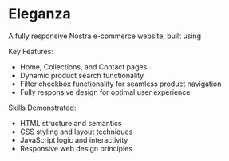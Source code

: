 # Eleganza
A fully responsive Nostra e-commerce website, built using 


Key Features:
- Home, Collections, and Contact pages
- Dynamic product search functionality
- Filter checkbox functionality for seamless product navigation
- Fully responsive design for optimal user experience

Skills Demonstrated:
- HTML structure and semantics
- CSS styling and layout techniques
- JavaScript logic and interactivity
- Responsive web design principles
